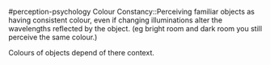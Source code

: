#perception-psychology 
Colour Constancy::Perceiving familiar objects as having consistent colour, even if changing illuminations alter the wavelengths reflected by the object. (eg bright room and dark room you still perceive the same colour.)
<!--SR:!2024-02-05,3,250-->

Colours of objects depend of there context. 